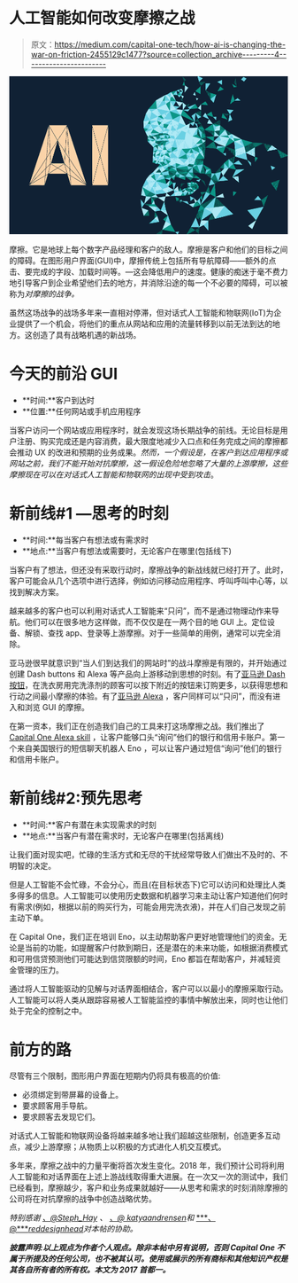 # 人工智能如何改变摩擦之战

> 原文：<https://medium.com/capital-one-tech/how-ai-is-changing-the-war-on-friction-2455129c1477?source=collection_archive---------4----------------------->

![](img/a7722f21f3c2cc5ae5456c17e4e3833b.png)

摩擦。它是地球上每个数字产品经理和客户的敌人。摩擦是客户和他们的目标之间的障碍。在图形用户界面(GUI)中，摩擦传统上包括所有导航障碍——额外的点击、要完成的字段、加载时间等。—这会降低用户的速度。健康的痴迷于毫不费力地引导客户到企业希望他们去的地方，并消除沿途的每一个不必要的障碍，可以被称为*对摩擦的战争。*

虽然这场战争的战场多年来一直相对停滞，但对话式人工智能和物联网(IoT)为企业提供了一个机会，将他们的重点从网站和应用的流量转移到以前无法到达的地方。这创造了具有战略机遇的新战场。

# 今天的前沿 GUI

*   **时间:**客户到达时
*   **位置:**任何网站或手机应用程序

当客户访问一个网站或应用程序时，就会发现这场长期战争的前线。无论目标是用户注册、购买完成还是内容消费，最大限度地减少入口点和任务完成之间的摩擦都会推动 UX 的改进和预期的业务成果。*然而，一个假设是，在客户到达应用程序或网站之前，我们不能开始对抗摩擦，这一假设危险地忽略了大量的上游摩擦，这些摩擦现在可以在对话式人工智能和物联网的出现中受到攻击*。

# 新前线#1 —思考的时刻

*   **时间:**每当客户有想法或有需求时
*   **地点:**当客户有想法或需要时，无论客户在哪里(包括线下)

当客户有了想法，但还没有采取行动时，摩擦战争的新战线就已经打开了。此时，客户可能会从几个选项中进行选择，例如访问移动应用程序、呼叫呼叫中心等，以找到解决方案。

越来越多的客户也可以利用对话式人工智能来“只问”，而不是通过物理动作来导航。他们可以在很多地方这样做，而不仅仅是在一两个目的地 GUI 上。定位设备、解锁、查找 app、登录等上游摩擦。对于一些简单的用例，通常可以完全消除。

亚马逊很早就意识到“当人们到达我们的网站时”的战斗摩擦是有限的，并开始通过创建 Dash buttons 和 Alexa 等产品向上游移动到思想的时刻。有了[亚马逊 Dash 按钮](https://www.amazon.com/ddb/learn-more)，在洗衣房用完洗涤剂的顾客可以按下附近的按钮来订购更多，以获得思想和行动之间最小摩擦的体验。有了[亚马逊 Alexa](https://www.amazon.com/Amazon-Echo-And-Alexa-Devices/b?ie=UTF8&node=9818047011) ，客户同样可以“只问”，而没有进入和浏览 GUI 的摩擦。

在第一资本，我们正在创造我们自己的工具来打这场摩擦之战。我们推出了 [Capital One Alexa skill](https://www.capitalone.com/applications/alexa/) ，让客户能够口头“询问”他们的银行和信用卡账户。第一个来自美国银行的短信聊天机器人 Eno ，可以让客户通过短信“询问”他们的银行和信用卡账户。

# 新前线#2:预先思考

*   **时间:**客户有潜在未实现需求的时刻
*   **地点:**当客户有潜在需求时，无论客户在哪里(包括离线)

让我们面对现实吧，忙碌的生活方式和无尽的干扰经常导致人们做出不及时的、不明智的决定。

但是人工智能不会忙碌，不会分心，而且(在目标状态下)它可以访问和处理比人类多得多的信息。人工智能可以使用历史数据和机器学习来主动让客户知道他们何时有需求(例如，根据以前的购买行为，可能会用完洗衣液)，并在人们自己发现之前主动下单。

在 Capital One，我们正在培训 Eno，以主动帮助客户更好地管理他们的资金。无论是当前的功能，如提醒客户付款到期日，还是潜在的未来功能，如根据消费模式和可用信贷预测他们可能达到信贷限额的时间，Eno 都旨在帮助客户，并减轻资金管理的压力。

通过将人工智能驱动的见解与对话界面相结合，客户可以以最小的摩擦采取行动。人工智能可以将人类从跟踪容易被人工智能监控的事情中解放出来，同时也让他们处于完全的控制之中。

# 前方的路

尽管有三个限制，图形用户界面在短期内仍将具有极高的价值:

*   必须绑定到带屏幕的设备上。
*   要求顾客用手导航。
*   要求顾客去发现它们。

对话式人工智能和物联网设备将越来越多地让我们超越这些限制，创造更多互动点，减少上游摩擦；从物质上以积极的方式进化人机交互模式。

多年来，摩擦之战中的力量平衡将首次发生变化。2018 年，我们预计公司将利用人工智能和对话界面在上述上游战线取得重大进展。在一次又一次的测试中，我们已经看到，摩擦越少，客户和业务成果就越好——从思考和需求的时刻消除摩擦的公司将在对抗摩擦的战争中创造战略优势。

*特别感谢* [*、@Steph_Hay*](https://twitter.com/steph_hay) *、* [*、@ katyaandrensen*](https://twitter.com/katyaandresen)*和* [***、@****reddesignhead*](https://twitter.com/reddesignhead)*对本帖的协助。*

***披露声明:以上观点为作者个人观点。除非本帖中另有说明，否则 Capital One 不属于所提及的任何公司，也不被其认可。使用或展示的所有商标和其他知识产权是其各自所有者的所有权。本文为 2017 首都一。***